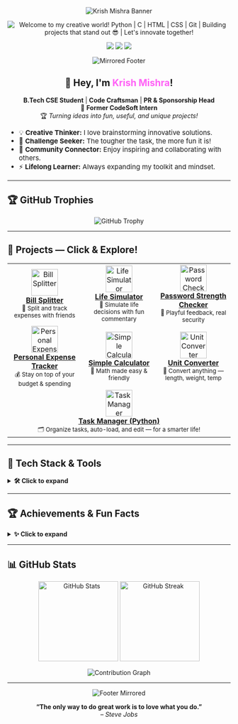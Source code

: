 <p align="center">
  <img src="https://capsule-render.vercel.app/api?type=waving&color=FF61F6&height=180&section=header&text=Krish%20Mishra%20%F0%9F%98%8E&fontSize=48&fontColor=ffffff&animation=fadeIn" alt="Krish Mishra Banner" />
</p>

<p align="center">
  <img src="https://readme-typing-svg.herokuapp.com?font=Fira+Code&size=28&pause=1200&color=FF61F6&center=true&vCenter=true&width=900&lines=Welcome+to+my+creative+world!;Python+%7C+C+%7C+HTML+%7C+CSS+%7C+Git+;Building+projects+that+stand+out+%F0%9F%98%8E;Let%27s+innovate+together!" alt="Welcome to my creative world! Python | C | HTML | CSS | Git | Building projects that stand out 😎 | Let's innovate together!" />
</p>

<p align="center">
  <a href="https://www.linkedin.com/in/krish-mishra-45933a306"><img src="https://img.shields.io/badge/LinkedIn-Connect-blueviolet?style=for-the-badge&logo=linkedin&logoColor=white" /></a>
  <a href="mailto:krishmishra121301@gmail.com"><img src="https://img.shields.io/badge/Gmail-Email%20me-ff3860?style=for-the-badge&logo=gmail&logoColor=white" /></a>
  <a href="https://www.instagram.com/krish_mishra_7/profilecard/?igsh=eHR5bG8waDFhb21u"><img src="https://img.shields.io/badge/Instagram-follow-FF61F6?style=for-the-badge&logo=instagram&logoColor=white" /></a>
</p>

<p align="center">
  <img src="https://capsule-render.vercel.app/api?type=waving&color=FF61F6&height=80&section=header&reversal=true" alt="Mirrored Footer" />
</p>

<div align="center">
  <h2>👋 Hey, I'm <span style="color:#FF61F6;">Krish Mishra</span>!</h2>
  <p>
    <b>B.Tech CSE Student</b> | <b>Code Craftsman</b> | <b>PR & Sponsorship Head</b><br>
    🚀 <b>Former CodeSoft Intern</b><br>
    🏆 <i>Turning ideas into fun, useful, and unique projects!</i>
  </p>
  <ul align="left" style="font-size: 1.08em; margin-top: 10px;">
    <li>💡 <b>Creative Thinker:</b> I love brainstorming innovative solutions.</li>
    <li>🧩 <b>Challenge Seeker:</b> The tougher the task, the more fun it is!</li>
    <li>🎤 <b>Community Connector:</b> Enjoy inspiring and collaborating with others.</li>
    <li>⚡ <b>Lifelong Learner:</b> Always expanding my toolkit and mindset.</li>
  </ul>
</div>

---

## 🏆 GitHub Trophies

<p align="center">
  <img src="https://github-profile-trophy.vercel.app/?username=kri297&theme=radical&margin-w=15&margin-h=15&no-bg=true" alt="GitHub Trophy"/>
</p>

---

## 🌈 Projects — Click & Explore!

<table align="center" width="100%">
  <tr>
    <td align="center" width="33%">
      <a href="https://github.com/kri297/Cprojects/tree/main/C%20projects/Bill%20Splitter" target="_blank">
        <img src="https://img.icons8.com/fluency/96/000000/money.png" width="60" alt="Bill Splitter"/><br>
        <b>Bill Splitter</b></a><br>
      <sub>💸 Split and track expenses with friends</sub>
    </td>
    <td align="center" width="33%">
      <a href="https://github.com/kri297/Cprojects/tree/main/C%20projects/Life%20Simulator" target="_blank">
        <img src="https://img.icons8.com/color/96/000000/baby.png" width="60" alt="Life Simulator"/><br>
        <b>Life Simulator</b></a><br>
      <sub>🌱 Simulate life decisions with fun commentary</sub>
    </td>
    <td align="center" width="33%">
      <a href="https://github.com/kri297/Cprojects/tree/main/C%20projects/Password%20Strength%20Checker" target="_blank">
        <img src="https://img.icons8.com/ios-filled/100/ff61f6/key-security.png" width="60" alt="Password Checker"/><br>
        <b>Password Strength Checker</b></a><br>
      <sub>🔐 Playful feedback, real security</sub>
    </td>
  </tr>
  <tr>
    <td align="center" width="33%">
      <a href="https://github.com/kri297/Cprojects/tree/main/C%20projects/Personal%20Expense%20Tracker" target="_blank">
        <img src="https://img.icons8.com/fluency/96/000000/budget.png" width="60" alt="Personal Expense Tracker"/><br>
        <b>Personal Expense Tracker</b></a><br>
      <sub>💰 Stay on top of your budget & spending</sub>
    </td>
    <td align="center" width="33%">
      <a href="https://github.com/kri297/Cprojects/tree/main/C%20projects/simple%20calculator" target="_blank">
        <img src="https://img.icons8.com/color/96/000000/calculator--v2.png" width="60" alt="Simple Calculator"/><br>
        <b>Simple Calculator</b></a><br>
      <sub>🧮 Math made easy & friendly</sub>
    </td>
    <td align="center" width="33%">
      <a href="https://github.com/kri297/Cprojects/tree/main/C%20projects/Unit%20Converter" target="_blank">
        <img src="https://img.icons8.com/fluency/96/000000/ruler.png" width="60" alt="Unit Converter"/><br>
        <b>Unit Converter</b></a><br>
      <sub>📏 Convert anything — length, weight, temp</sub>
    </td>
  </tr>
  <tr>
    <td colspan="3" align="center">
      <a href="https://github.com/kri297/TaskManager/blob/main/590015053_KRISH_CODE.py" target="_blank">
        <img src="https://img.icons8.com/color/96/000000/task.png" width="60" alt="Task Manager"/><br>
        <b>Task Manager (Python)</b></a><br>
      <sub>🗂️ Organize tasks, auto-load, and edit — for a smarter life!</sub>
    </td>
  </tr>
</table>

---

## 🧰 Tech Stack & Tools

<details>
  <summary><b>🛠 Click to expand</b></summary>
  <p>
    <img src="https://skillicons.dev/icons?i=python,c,html,css,git,vscode,canva" alt="Python, C, HTML, CSS, Git, VSCode, Canva"/>
  </p>
</details>

---

## 🏆 Achievements & Fun Facts

<details>
  <summary><b>✨ Click to expand</b></summary>
  <ul>
    <li>🏢 <b>CodeSoft Intern:</b> C wizardry in action</li>
    <li>👥 <b>ACM Member:</b> Competitive coding is my jam</li>
    <li>📢 <b>PR & Sponsorship Head:</b> Master networker & motivator</li>
    <li>🐍 <b>Python Lover:</b> If it can be automated, I'm on it!</li>
    <li>🎤 <b>Public Speaking:</b> Explaining tech, making it fun</li>
    <li>✨ <b>Fun Fact:</b> My energy goes up as the challenge gets harder!</li>
  </ul>
</details>

---

## 📊 GitHub Stats

<p align="center">
  <img src="https://github-readme-stats.vercel.app/api?username=kri297&show_icons=true&theme=radical&hide_border=true&count_private=true&include_all_commits=true" height="180" alt="GitHub Stats"/>
  <img src="https://github-readme-streak-stats.demolab.com?user=kri297&theme=radical&hide_border=true" height="180" alt="GitHub Streak"/>
</p>

<p align="center">
  <img src="https://github-readme-activity-graph.vercel.app/graph?username=kri297&theme=react&area=true&hide_border=true&radius=20&color=FF61F6&line=FF61F6&point=FF61F6&bg_color=1a1b27" alt="Contribution Graph"/>
</p>

---

<p align="center">
  <img src="https://capsule-render.vercel.app/api?type=waving&color=FF61F6&height=100&section=footer&reversal=true" alt="Footer Mirrored"/>
</p>

<p align="center">
  <b>“The only way to do great work is to love what you do.”</b><br>
  <i>– Steve Jobs</i>
</p>
